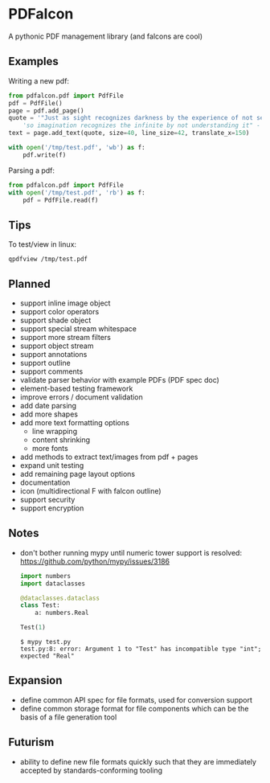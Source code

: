 # PDFalcon

A pythonic PDF management library (and falcons are cool)


## Examples

Writing a new pdf:
```python
from pdfalcon.pdf import PdfFile
pdf = PdfFile()
page = pdf.add_page()
quote = '"Just as sight recognizes darkness by the experience of not seeing, '
    'so imagination recognizes the infinite by not understanding it" - Proclus'
text = page.add_text(quote, size=40, line_size=42, translate_x=150)

with open('/tmp/test.pdf', 'wb') as f:
    pdf.write(f)
```

Parsing a pdf:
```python
from pdfalcon.pdf import PdfFile
with open('/tmp/test.pdf', 'rb') as f:
    pdf = PdfFile.read(f)
```


## Tips

To test/view in linux:
```
qpdfview /tmp/test.pdf
```


## Planned

* support inline image object
* support color operators
* support shade object
* support special stream whitespace
* support more stream filters
* support object stream
* support annotations
* support outline
* support comments
* validate parser behavior with example PDFs (PDF spec doc)
* element-based testing framework
* improve errors / document validation
* add date parsing
* add more shapes
* add more text formatting options
  * line wrapping
  * content shrinking
  * more fonts
* add methods to extract text/images from pdf + pages
* expand unit testing
* add remaining page layout options
* documentation
* icon (multidirectional F with falcon outline)
* support security
* support encryption


## Notes

* don't bother running mypy until numeric tower support is resolved:
    https://github.com/python/mypy/issues/3186

    ```python
    import numbers
    import dataclasses

    @dataclasses.dataclass
    class Test:
        a: numbers.Real

    Test(1)
    ```
    ```shell
    $ mypy test.py
    test.py:8: error: Argument 1 to "Test" has incompatible type "int"; expected "Real"
    ```


## Expansion

* define common API spec for file formats, used for conversion support
* define common storage format for file components which can be the basis of a file generation tool


## Futurism

* ability to define new file formats quickly such that they are immediately accepted by standards-conforming tooling
